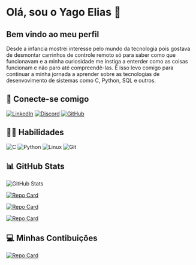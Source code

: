 # Olá, sou o Yago Elias 🖖
## Bem vindo ao meu perfil

Desde a infancia mostrei interesse pelo mundo da tecnologia pois gostava de desmontar carrinhos de controle remoto só para saber como que funcionavam e a minha curiosidade me instiga a enterder como as coisas funcionam e não paro até compreendê-las. E isso levo comigo para continuar a minha jornada a aprender sobre as tecnologias de desenvovimento de sistemas como C, Python, SQL e outros.

## 📡 Conecte-se comigo
[![LinkedIn](https://img.shields.io/badge/LinkedIn-0077B5?style=for-the-badge&logo=linkedin&logoColor=white)](https://www.linkedin.com/in/yago-silva-629992206/)
[![Discord](https://img.shields.io/badge/Discord-7289DA?style=for-the-badge&logo=discord&logoColor=white)](https://discord.com/channels/@yagoelias/)
[![GitHub](https://img.shields.io/badge/GitHub-100000?style=for-the-badge&logo=github&logoColor=white)](https://github.com/Yago-Elias)


## 👨‍💻 Habilidades
![C](https://img.shields.io/badge/C-00599C?style=for-the-badge&logo=c&logoColor=white)
![Python](https://img.shields.io/badge/python-3670A0?style=for-the-badge&logo=python&logoColor=ffdd54)
![Linux](https://img.shields.io/badge/Linux-000?style=for-the-badge&logo=linux&logoColor=FCC624)
![Git](https://img.shields.io/badge/GIT-E44C30?style=for-the-badge&logo=git&logoColor=white)


## 📊 GitHub Stats
![GitHub Stats](https://github-readme-stats.vercel.app/api?username=Yago-Elias&theme=transparent&bg_color=002&border_color=c4c75a&show_icons=true&icon_color=30A3DC&title_color=3557e6&text_color=5db8e6)

[![Repo Card](https://github-readme-stats.vercel.app/api/pin/?username=Yago-Elias&repo=ciencias-computacao&bg_color=002&border_color=c4c75a&show_icons=true&icon_color=30A3DC&title_color=3557e6&text_color=5db8e6)](https://github.com/Yago-Elias/ciencias-computacao)

[![Repo Card](https://github-readme-stats.vercel.app/api/pin/?username=Yago-Elias&repo=xadrez&bg_color=002&border_color=c4c75a&show_icons=true&icon_color=30A3DC&title_color=3557e6&text_color=5db8e6)](https://github.com/Yago-Elias/xadrez)

[![Repo Card](https://github-readme-stats.vercel.app/api/pin/?username=Yago-Elias&repo=bootcamp2024-fundamentos-de-ia-para-devs&bg_color=002&border_color=c4c75a&show_icons=true&icon_color=30A3DC&title_color=3557e6&text_color=5db8e6)](https://github.com/Yago-Elias/bootcamp2024-fundamentos-de-ia-para-devs)


## 💻 Minhas Contibuições
[![Repo Card](https://github-readme-stats.vercel.app/api/pin/?username=Yago-Elias&repo=dio-lab-open-source&bg_color=002&border_color=c4c75a&show_icons=true&icon_color=30A3DC&title_color=3557e6&text_color=5db8e6)](https://github.com/Yago-Elias/dio-lab-open-source)
